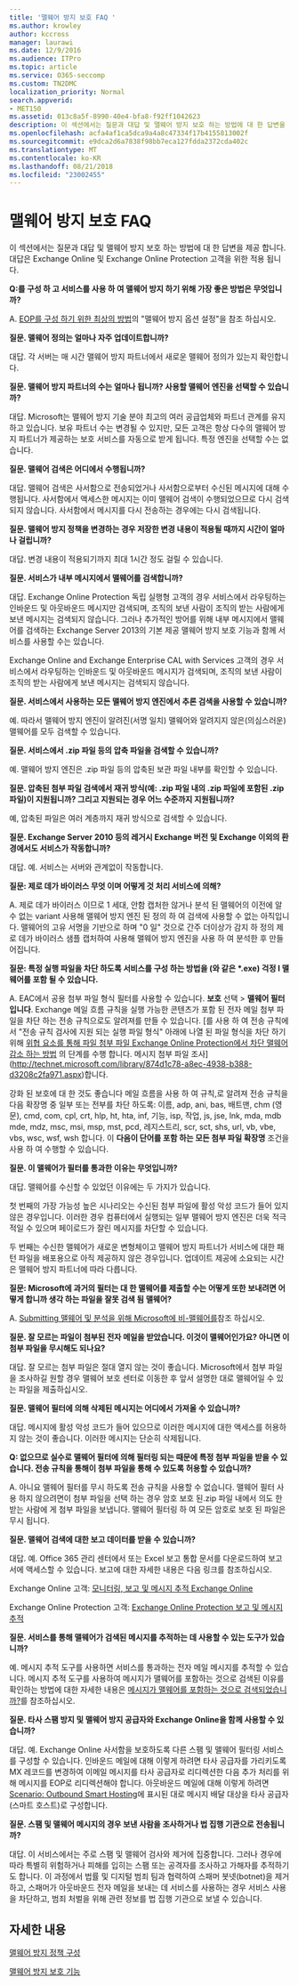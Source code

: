 ```yaml
---
title: '맬웨어 방지 보호 FAQ '
ms.author: krowley
author: kccross
manager: laurawi
ms.date: 12/9/2016
ms.audience: ITPro
ms.topic: article
ms.service: O365-seccomp
ms.custom: TN2DMC
localization_priority: Normal
search.appverid:
- MET150
ms.assetid: 013c8a5f-8990-40e4-bfa8-f92ff1042623
description: 이 섹션에서는 질문과 대답 및 맬웨어 방지 보호 하는 방법에 대 한 답변을 제공 합니다. 대답은 Exchange Online 및 Exchange Online Protection 고객을 위한 적용 됩니다.
ms.openlocfilehash: acfa4af1ca5dca9a4a8c47334f17b4155813002f
ms.sourcegitcommit: e9dca2d6a7838f98bb7eca127fdda2372cda402c
ms.translationtype: MT
ms.contentlocale: ko-KR
ms.lasthandoff: 08/21/2018
ms.locfileid: "23002455"
---
```

# <a name="anti-malware-protection-faq"></a>맬웨어 방지 보호 FAQ 

이 섹션에서는 질문과 대답 및 맬웨어 방지 보호 하는 방법에 대 한 답변을 제공 합니다. 대답은 Exchange Online 및 Exchange Online Protection 고객을 위한 적용 됩니다.
  
 **Q:를 구성 하 고 서비스를 사용 하 여 맬웨어 방지 하기 위해 가장 좋은 방법은 무엇입니까?**
  
A. [EOP를 구성 하기 위한 최상의 방법](eop/best-practices-for-configuring-eop.md)의 "맬웨어 방지 옵션 설정"을 참조 하십시오.
  
 **질문. 맬웨어 정의는 얼마나 자주 업데이트합니까?**
  
대답. 각 서버는 매 시간 맬웨어 방지 파트너에서 새로운 맬웨어 정의가 있는지 확인합니다.
  
 **질문. 맬웨어 방지 파트너의 수는 얼마나 됩니까? 사용할 맬웨어 엔진을 선택할 수 있습니까?**
  
대답. Microsoft는 맬웨어 방지 기술 분야 최고의 여러 공급업체와 파트너 관계를 유지하고 있습니다. 보유 파트너 수는 변경될 수 있지만, 모든 고객은 항상 다수의 맬웨어 방지 파트너가 제공하는 보호 서비스를 자동으로 받게 됩니다. 특정 엔진을 선택할 수는 없습니다.
  
 **질문. 맬웨어 검색은 어디에서 수행됩니까?**
  
대답. 맬웨어 검색은 사서함으로 전송되었거나 사서함으로부터 수신된 메시지에 대해 수행됩니다. 사서함에서 액세스한 메시지는 이미 맬웨어 검색이 수행되었으므로 다시 검색되지 않습니다. 사서함에서 메시지를 다시 전송하는 경우에는 다시 검색됩니다.
  
 **질문. 맬웨어 방지 정책을 변경하는 경우 저장한 변경 내용이 적용될 때까지 시간이 얼마나 걸립니까?**
  
대답. 변경 내용이 적용되기까지 최대 1시간 정도 걸릴 수 있습니다.
  
 **질문. 서비스가 내부 메시지에서 맬웨어를 검색합니까?**
  
대답. Exchange Online Protection 독립 실행형 고객의 경우 서비스에서 라우팅하는 인바운드 및 아웃바운드 메시지만 검색되며, 조직의 보낸 사람이 조직의 받는 사람에게 보낸 메시지는 검색되지 않습니다. 그러나 추가적인 방어를 위해 내부 메시지에서 맬웨어를 검색하는 Exchange Server 2013의 기본 제공 맬웨어 방지 보호 기능과 함께 서비스를 사용할 수는 있습니다.
  
Exchange Online and Exchange Enterprise CAL with Services 고객의 경우 서비스에서 라우팅하는 인바운드 및 아웃바운드 메시지가 검색되며, 조직의 보낸 사람이 조직의 받는 사람에게 보낸 메시지는 검색되지 않습니다. 
  
 **질문. 서비스에서 사용하는 모든 맬웨어 방지 엔진에서 추론 검색을 사용할 수 있습니까?**
  
예. 따라서 맬웨어 방지 엔진이 알려진(서명 일치) 맬웨어와 알려지지 않은(의심스러운) 맬웨어를 모두 검색할 수 있습니다.
  
 **질문. 서비스에서 .zip 파일 등의 압축 파일을 검색할 수 있습니까?**
  
예. 맬웨어 방지 엔진은 .zip 파일 등의 압축된 보관 파일 내부를 확인할 수 있습니다.
  
 **질문. 압축된 첨부 파일 검색에서 재귀 방식(예: .zip 파일 내의 .zip 파일에 포함된 .zip 파일)이 지원됩니까? 그리고 지원되는 경우 어느 수준까지 지원됩니까?**
  
예, 압축된 파일은 여러 계층까지 재귀 방식으로 검색할 수 있습니다.
  
 **질문. Exchange Server 2010 등의 레거시 Exchange 버전 및 Exchange 이외의 환경에서도 서비스가 작동합니까?**
  
대답. 예. 서비스는 서버와 관계없이 작동합니다.
  
 **질문: 제로 데가 바이러스 무엇 이며 어떻게 것 처리 서비스에 의해?**
  
A. 제로 데가 바이러스 이므로 1 세대, 안함 캡처한 않거나 분석 된 맬웨어의 이전에 알 수 없는 variant 사용해 맬웨어 방지 엔진 된 정의 하 여 검색에 사용할 수 없는 아직입니다. 맬웨어의 고유 서명을 기반으로 하며 "0 일" 것으로 간주 더이상가 감지 하 정의 제로 데가 바이러스 샘플 캡처하여 사용해 맬웨어 방지 엔진을 사용 하 여 분석한 후 만들어집니다.
  
 **질문: 특정 실행 파일을 차단 하도록 서비스를 구성 하는 방법을 (와 같은 \*.exe) 걱정 I 맬웨어를 포함 될 수 있습니다.**
  
A. EAC에서 공용 첨부 파일 형식 필터를 사용할 수 있습니다. **보호** 선택 \> **맬웨어 필터입니다**. Exchange 메일 흐름 규칙을 실행 가능한 콘텐츠가 포함 된 전자 메일 첨부 파일을 차단 하는 전송 규칙으로도 알려져를 만들 수 있습니다. [를 사용 하 여 전송 규칙에서 "전송 규칙 검사에 지원 되는 실행 파일 형식" 아래에 나열 된 파일 형식을 차단 하기 위해 [위협 요소를 통해 파일 첨부 파일 Exchange Online Protection에서 차단 맬웨어 감소 하는 방법](https://support.microsoft.com/kb/2959596) 의 단계를 수행 합니다. 메시지 첨부 파일 조사](http://technet.microsoft.com/library/874d1c78-a8ec-4938-b388-d3208c2fa971.aspx)합니다.
  
강화 된 보호에 대 한 것도 좋습니다 메일 흐름을 사용 하 여 규칙,로 알려져 전송 규칙을 다음 확장명 중 일부 또는 전부를 차단 하도록: 이름, adp, ani, bas, 배트맨, chm (영문), cmd, com, cpl, crt, hlp, ht, hta, inf, 기능, isp, 작업, js, jse, lnk, mda, mdb mde, mdz, msc, msi, msp, mst, pcd, 레지스트리, scr, sct, shs, url, vb, vbe, vbs, wsc, wsf, wsh 합니다. 이 **다음이 단어를 포함 하는 모든 첨부 파일 확장명** 조건을 사용 하 여 수행할 수 있습니다. 
  
 **질문. 이 맬웨어가 필터를 통과한 이유는 무엇입니까?**
  
대답. 맬웨어를 수신할 수 있었던 이유에는 두 가지가 있습니다.
  
첫 번째의 가장 가능성 높은 시나리오는 수신된 첨부 파일에 활성 악성 코드가 들어 있지 않은 경우입니다. 이러한 경우 컴퓨터에서 실행되는 일부 맬웨어 방지 엔진은 더욱 적극적일 수 있으며 페이로드가 잘린 메시지를 차단할 수 있습니다.
  
두 번째는 수신한 맬웨어가 새로운 변형체이고 맬웨어 방지 파트너가 서비스에 대한 패턴 파일을 배포용으로 아직 제공하지 않은 경우입니다. 업데이트 제공에 소요되는 시간은 맬웨어 방지 파트너에 따라 다릅니다.
  
 **질문: Microsoft에 과거의 필터는 대 한 맬웨어를 제출할 수는 어떻게 또한 보내려면 어떻게 합니까 생각 하는 파일을 잘못 검색 됨 맬웨어?**
  
A. [Submitting 맬웨어 및 분석을 위해 Microsoft에 비-맬웨어를](submitting-malware-and-non-malware-to-microsoft-for-analysis.md)참조 하십시오.
  
 **질문. 잘 모르는 파일이 첨부된 전자 메일을 받았습니다. 이것이 맬웨어인가요? 아니면 이 첨부 파일을 무시해도 되나요?**
  
대답. 잘 모르는 첨부 파일은 절대 열지 않는 것이 좋습니다. Microsoft에서 첨부 파일을 조사하길 원할 경우 맬웨어 보호 센터로 이동한 후 앞서 설명한 대로 맬웨어일 수 있는 파일을 제출하십시오.
  
 **질문. 맬웨어 필터에 의해 삭제된 메시지는 어디에서 가져올 수 있습니까?**
  
대답. 메시지에 활성 악성 코드가 들어 있으므로 이러한 메시지에 대한 액세스를 허용하지 않는 것이 좋습니다. 이러한 메시지는 단순히 삭제됩니다.
  
 **Q: 없으므로 실수로 맬웨어 필터에 의해 필터링 되는 때문에 특정 첨부 파일을 받을 수 있습니다. 전송 규칙을 통해이 첨부 파일을 통해 수 있도록 허용할 수 있습니까?**
  
A. 아니요 맬웨어 필터를 무시 하도록 전송 규칙을 사용할 수 없습니다. 맬웨어 필터 사용 하지 않으려면이 첨부 파일을 선택 하는 경우 암호 보호 된.zip 파일 내에서 의도 한 받는 사람에 게 첨부 파일을 보냅니다. 맬웨어 필터링 하 여 모든 암호로 보호 된 파일은 무시 됩니다.
  
 **질문. 맬웨어 검색에 대한 보고 데이터를 받을 수 있습니까?**
  
대답. 예. Office 365 관리 센터에서 또는 Excel 보고 통합 문서를 다운로드하여 보고서에 액세스할 수 있습니다. 보고에 대한 자세한 내용은 다음 링크를 참조하십시오. 
  
Exchange Online 고객: [모니터링, 보고 및 메시지 추적 Exchange Online](http://technet.microsoft.com/library/87bdeeae-bd80-4a3b-95c5-62fbaf97c2e8.aspx)
  
Exchange Online Protection 고객: [Exchange Online Protection 보고 및 메시지 추적](eop/reporting-and-message-trace-in-exchange-online-protection.md)
  
 **질문. 서비스를 통해 맬웨어가 검색된 메시지를 추적하는 데 사용할 수 있는 도구가 있습니까?**
  
예. 메시지 추적 도구를 사용하면 서비스를 통과하는 전자 메일 메시지를 추적할 수 있습니다. 메시지 추적 도구를 사용하여 메시지가 맬웨어를 포함하는 것으로 검색된 이유를 확인하는 방법에 대한 자세한 내용은 [메시지가 맬웨어를 포함하는 것으로 검색되었습니까?](http://technet.microsoft.com/library/aa49e3f9-a5b1-4410-aac2-ddbbf3f5bfb2.aspx#BKMB_Whywasamessagedetectedtocontainmalware)를 참조하십시오.
  
 **질문. 타사 스팸 방지 및 맬웨어 방지 공급자와 Exchange Online을 함께 사용할 수 있습니까?**
  
대답. 예. Exchange Online 사서함을 보호하도록 다른 스팸 및 맬웨어 필터링 서비스를 구성할 수 있습니다. 인바운드 메일에 대해 이렇게 하려면 타사 공급자를 가리키도록 MX 레코드를 변경하여 이메일 메시지를 타사 공급자로 리디렉션한 다음 추가 처리를 위해 메시지를 EOP로 리디렉션해야 합니다. 아웃바운드 메일에 대해 이렇게 하려면 [Scenario: Outbound Smart Hosting](http://technet.microsoft.com/library/431b3f02-4efd-4bd3-94e7-eecd03f8ef5e.aspx)에 표시된 대로 메시지 배달 대상을 타사 공급자(스마트 호스트)로 구성합니다.
  
 **질문. 스팸 및 맬웨어 메시지의 경우 보낸 사람을 조사하거나 법 집행 기관으로 전송됩니까?**
  
대답. 이 서비스에서는 주로 스팸 및 맬웨어 검사와 제거에 집중합니다. 그러나 경우에 따라 특별히 위험하거나 피해를 입히는 스팸 또는 공격자를 조사하고 가해자를 추적하기도 합니다. 이 과정에서 법률 및 디지털 범죄 팀과 협력하여 스패머 봇넷(botnet)을 제거하고, 스패머가 아웃바운드 전자 메일을 보내는 데 서비스를 사용하는 경우 서비스 사용을 차단하고, 범죄 처벌을 위해 관련 정보를 법 집행 기관으로 보낼 수 있습니다.
  
## <a name="for-more-information"></a>자세한 내용

[맬웨어 방지 정책 구성](configure-anti-malware-policies.md)
  
[맬웨어 방지 보호 기능](anti-malware-protection.md)
  


